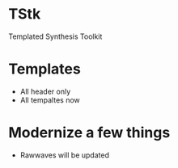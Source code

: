 # TStk
Templated Synthesis Toolkit

# Templates
* All header only
* All tempaltes now 

# Modernize a few things
* Rawwaves will be updated 



